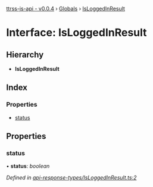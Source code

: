 [ttrss-js-api - v0.0.4](../README.md) › [Globals](../globals.md) › [IsLoggedInResult](isloggedinresult.md)

# Interface: IsLoggedInResult

## Hierarchy

* **IsLoggedInResult**

## Index

### Properties

* [status](isloggedinresult.md#status)

## Properties

###  status

• **status**: *boolean*

*Defined in [api-response-types/IsLoggedInResult.ts:2](https://github.com/fchristl/ttrss-js-api/blob/9b18cd6/src/api-response-types/IsLoggedInResult.ts#L2)*

